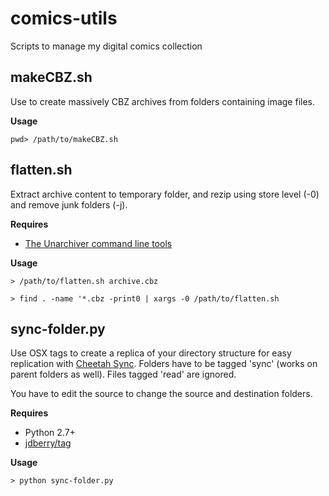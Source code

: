 comics-utils
============

Scripts to manage my digital comics collection

makeCBZ.sh
----------
Use to create massively CBZ archives from folders containing image files.

**Usage**
```
pwd> /path/to/makeCBZ.sh
```

flatten.sh
----------
Extract archive content to temporary folder, and rezip using store level (-0) and remove junk folders (-j).

**Requires**
 * [The Unarchiver command line tools](http://unarchiver.c3.cx/commandline)

**Usage**
```
> /path/to/flatten.sh archive.cbz

> find . -name '*.cbz -print0 | xargs -0 /path/to/flatten.sh
```

sync-folder.py
--------------
Use OSX tags to create a replica of your directory structure for easy replication with [Cheetah Sync](http://www.jrtstudio.com/cheetah-sync-android-wireless-sync).
Folders have to be tagged 'sync' (works on parent folders as well).
Files tagged 'read' are ignored.

You have to edit the source to change the source and destination folders.

**Requires**
 * Python 2.7+
 * [jdberry/tag](https://github.com/jdberry/tag)

**Usage**
```
> python sync-folder.py
```
